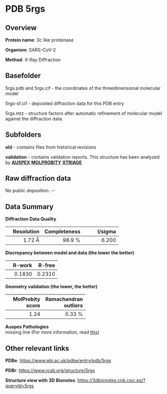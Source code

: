 # PDB 5rgs

## Overview

**Protein name**: 3c like proteinase

**Organism**: SARS-CoV-2

**Method**: X-Ray Diffraction

## Basefolder

5rgs.pdb and 5rgs.cif - the coordinates of the threedimensional molecular model

5rgs-sf.cif - deposited diffraction data for this PDB entry

5rgs.mtz - structure factors after automatic refinement of molecular model against the diffraction data.

## Subfolders



**old** - contains files from historical revisions

**validation** - contains validation reports. This structure has been analyzed by [**AUSPEX**](https://github.com/thorn-lab/coronavirus_structural_task_force/tree/master/pdb/3c_like_proteinase/SARS-CoV-2/5rgs/validation/auspex)  [**MOLPROBITY**](https://github.com/thorn-lab/coronavirus_structural_task_force/tree/master/pdb/3c_like_proteinase/SARS-CoV-2/5rgs/validation/molprobity) [**XTRIAGE**](https://github.com/thorn-lab/coronavirus_structural_task_force/blob/master/pdb/3c_like_proteinase/SARS-CoV-2/5rgs/validation/Xtriage_output.log)  



## Raw diffraction data

No public deposition. --<br> 

## Data Summary
**Diffraction Data Quality**

|   | Resolution | Completeness| I/sigma |
|---|-------------:|----------------:|--------------:|
|   |1.72 Å|98.9  %|<img width=50/>6.200|

**Discrepancy between model and data (the lower the better)**

|   | **R-work**| **R-free**   
|---|-------------:|----------------:|           
||  0.1830|  0.2310|

**Geometry validation (the lower, the better)**

|   |**MolProbity<br>score**| **Ramachandran<br>outliers** 
|---|-------------:|----------------:|
||  1.24|  0.33 %|

**Auspex Pathologies**<br> missing line (For more information, read [this](https://github.com/thorn-lab/coronavirus_structural_task_force/blob/master/pdb/3c_like_proteinase/SARS-CoV-2/5rgs/validation/auspex/5rgs_auspex_comments.txt))

 



## Other relevant links 
**PDBe**:  https://www.ebi.ac.uk/pdbe/entry/pdb/5rgs
 
**PDBr**: https://www.rcsb.org/structure/5rgs 

**Structure view with 3D Bionotes**: https://3dbionotes.cnb.csic.es/?queryId=5rgs

